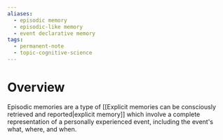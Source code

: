 ```yaml
---
aliases:
  - episodic memory
  - episodic-like memory
  - event declarative memory
tags:
  - permanent-note
  - topic-cognitive-science
---
```

# Overview

Episodic memories are a type of [[Explicit memories can be consciously retrieved and reported|explicit memory]] which involve a complete representation of a personally experienced event, including the event's what, where, and when.